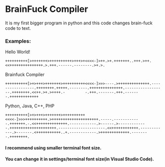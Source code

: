# BrainFuck Compiler 
It is my first bigger program in python and this code changes 
brain-fuck code to text.

### Examples: 
  Hello World!
  
    ++++++++++[>+++++++>++++++++++>+++>+<<<<-]>++.>+.+++++++..+++.>++.<<+++++++++++++++.>.+++.------.--------.>+.>.
  Brainfuck Compiler
  
    ++++++++++[>+>+++>+++++++>++++++++++<<<<-]>>>----.>++++++++++++++.-----------------.++++++++.+++++.--------.+++++++++++++++.------------------.++++++++.<<++.>+.>++++.-         -.+++.-------.+++.-------.+++++++++++++
  Python, Java, C++, PHP
  
    ++++++++++[>+>+++>+++++++>++++++++++<<<<-]>>>++++++++++.>+++++++++++++++++++++.-----.------------.+++++++.-.<<++++++++++++++.------------.>------.>------------                 -.+++++++++++++++++++++.---------------------.<<++++++++++++.------------.>-------.<+++++++++++..+.------------.>+++++++++++++.--------.++++++++.
    
 #### I recommend using smaller terminal font size.
 #### You can change it in settings/terminal font size(in Visual Studio Code).
